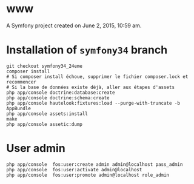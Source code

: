 www
===

A Symfony project created on June 2, 2015, 10:59 am.

Installation of `symfony34` branch
====================================

    git checkout symfony34_24eme
    composer install
    # Si composer install échoue, supprimer le fichier composer.lock et recommencer
    # Si la base de données existe déjà, aller aux étapes d'assets
    php app/console doctrine:database:create
    php app/console doctrine:schema:create
    php app/console hautelook:fixtures:load --purge-with-truncate -b AppBundle
    php app/console assets:install
    make
    php app/console assetic:dump


User admin
===========

    php app/console  fos:user:create admin admin@localhost pass_admin
    php app/console  fos:user:activate admin@localhost
    php app/console  fos:user:promote admin@localhost role_admin

